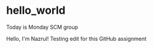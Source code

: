 # hello_world
Today is Monday SCM group

Hello, I'm Nazrul!
Testing edit for this GitHub assignment
